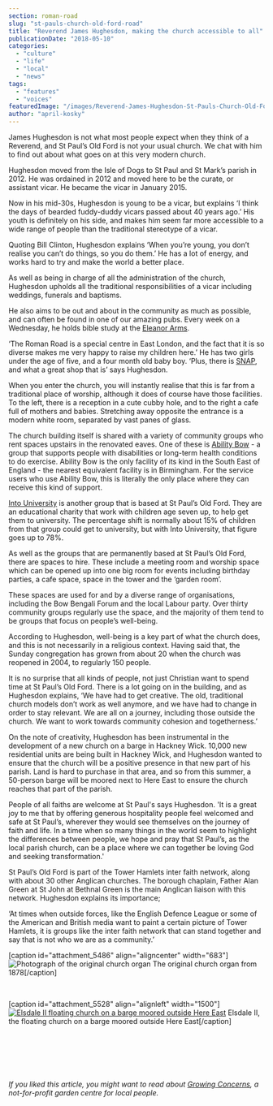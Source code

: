 ```yaml
---
section: roman-road
slug: "st-pauls-church-old-ford-road"
title: "Reverend James Hughesdon, making the church accessible to all"
publicationDate: "2018-05-10"
categories: 
  - "culture"
  - "life"
  - "local"
  - "news"
tags: 
  - "features"
  - "voices"
featuredImage: "/images/Reverend-James-Hughesdon-St-Pauls-Church-Old-Ford-10.jpg"
author: "april-kosky"
---
```


James Hughesdon is not what most people expect when they think of a Reverend, and St Paul’s Old Ford is not your usual church. We chat with him to find out about what goes on at this very modern church.

Hughesdon moved from the Isle of Dogs to St Paul and St Mark’s parish in 2012. He was ordained in 2012 and moved here to be the curate, or assistant vicar. He became the vicar in January 2015.

Now in his mid-30s, Hughesdon is young to be a vicar, but explains ‘I think the days of bearded fuddy-duddy vicars passed about 40 years ago.’ His youth is definitely on his side, and makes him seem far more accessible to a wide range of people than the traditional stereotype of a vicar.

Quoting Bill Clinton, Hughesdon explains ‘When you’re young, you don’t realise you can’t do things, so you do them.’ He has a lot of energy, and works hard to try and make the world a better place.

As well as being in charge of all the administration of the church, Hughesdon upholds all the traditional responsibilities of a vicar including weddings, funerals and baptisms.

He also aims to be out and about in the community as much as possible, and can often be found in one of our amazing pubs. Every week on a Wednesday, he holds bible study at the [Eleanor Arms](https://romanroadlondon.com/best-local-pubs/).

‘The Roman Road is a special centre in East London, and the fact that it is so diverse makes me very happy to raise my children here.’ He has two girls under the age of five, and a four month old baby boy. ‘Plus, there is [SNAP](https://romanroadlondon.com/helen-fisher-snap-store-interview/), and what a great shop that is’ says Hughesdon.

When you enter the church, you will instantly realise that this is far from a traditional place of worship, although it does of course have those facilities. To the left, there is a reception in a cute cubby hole, and to the right a cafe full of mothers and babies. Stretching away opposite the entrance is a modern white room, separated by vast panes of glass.

The church building itself is shared with a variety of community groups who rent spaces upstairs in the renovated eaves. One of these is [Ability Bow](https://www.abilitybow.org/) - a group that supports people with disabilities or long-term health conditions to do exercise. Ability Bow is the only facility of its kind in the South East of England - the nearest equivalent facility is in Birmingham. For the service users who use Ability Bow, this is literally the only place where they can receive this kind of support.

[Into University](https://intouniversity.org/content/intouniversity-bow) is another group that is based at St Paul’s Old Ford. They are an educational charity that work with children age seven up, to help get them to university. The percentage shift is normally about 15% of children from that group could get to university, but with Into University, that figure goes up to 78%.

As well as the groups that are permanently based at St Paul’s Old Ford, there are spaces to hire. These include a meeting room and worship space which can be opened up into one big room for events including birthday parties, a cafe space, space in the tower and the ‘garden room’.

These spaces are used for and by a diverse range of organisations, including the Bow Bengali Forum and the local Labour party. Over thirty community groups regularly use the space, and the majority of them tend to be groups that focus on people’s well-being.

According to Hughesdon, well-being is a key part of what the church does, and this is not necessarily in a religious context. Having said that, the Sunday congregation has grown from about 20 when the church was reopened in 2004, to regularly 150 people.

It is no surprise that all kinds of people, not just Christian want to spend time at St Paul’s Old Ford. There is a lot going on in the building, and as Hughesdon explains, ‘We have had to get creative. The old, traditional church models don’t work as well anymore, and we have had to change in order to stay relevant. We are all on a journey, including those outside the church. We want to work towards community cohesion and togetherness.’

On the note of creativity, Hughesdon has been instrumental in the development of a new church on a barge in Hackney Wick. 10,000 new residential units are being built in Hackney Wick, and Hughesdon wanted to ensure that the church will be a positive presence in that new part of his parish. Land is hard to purchase in that area, and so from this summer, a 50-person barge will be moored next to Here East to ensure the church reaches that part of the parish.

People of all faiths are welcome at St Paul's says Hughesdon. 'It is a great joy to me that by offering generous hospitality people feel welcomed and safe at St Paul’s, wherever they would see themselves on the journey of faith and life. In a time when so many things in the world seem to highlight the differences between people, we hope and pray that St Paul’s, as the local parish church, can be a place where we can together be loving God and seeking transformation.'

St Paul’s Old Ford is part of the Tower Hamlets inter faith network, along with about 30 other Anglican churches. The borough chaplain, Father Alan Green at St John at Bethnal Green is the main Anglican liaison with this network. Hughesdon explains its importance;

‘At times when outside forces, like the English Defence League or some of the American and British media want to paint a certain picture of Tower Hamlets, it is groups like the inter faith network that can stand together and say that is not who we are as a community.’

\[caption id="attachment\_5486" align="aligncenter" width="683"\]![Photograph of the original church organ](/images/Reverend-James-Hughesdon-St-Pauls-Church-Old-Ford-13-683x1024.jpg) The original church organ from 1878\[/caption\]

 

\[caption id="attachment\_5528" align="alignleft" width="1500"\][![Elsdale II floating church on a barge moored outside Here East](/images/Elsdale-II-on-site-260418.jpg)](https://romanroadlondon.com/wp-content/uploads/2018/05/Elsdale-II-on-site-260418.jpg) Elsdale II, the floating church on a barge moored outside Here East\[/caption\]

 

 

 

_If you liked this article, you might want to read about [Growing Concerns](https://romanroadlondon.com/growing-concerns-victoria-park-bow/), a not-for-profit garden centre for local people._

